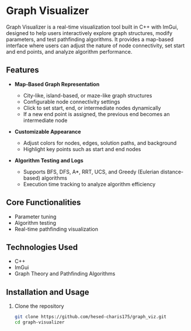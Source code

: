 # Graph Visualizer

Graph Visualizer is a real-time visualization tool built in C++ with ImGui, designed to help users interactively explore graph structures, modify parameters, and test pathfinding algorithms. It provides a map-based interface where users can adjust the nature of node connectivity, set start and end points, and analyze algorithm performance.

## Features
- **Map-Based Graph Representation**  
  - City-like, island-based, or maze-like graph structures  
  - Configurable node connectivity settings  
  - Click to set start, end, or intermediate nodes dynamically  
  - If a new end point is assigned, the previous end becomes an intermediate node  

- **Customizable Appearance**  
  - Adjust colors for nodes, edges, solution paths, and background  
  - Highlight key points such as start and end nodes  

- **Algorithm Testing and Logs**  
  - Supports BFS, DFS, A*, RRT, UCS, and Greedy (Eulerian distance-based) algorithms  
  - Execution time tracking to analyze algorithm efficiency  

## Core Functionalities
- Parameter tuning  
- Algorithm testing  
- Real-time pathfinding visualization  

## Technologies Used
- C++  
- ImGui  
- Graph Theory and Pathfinding Algorithms  

## Installation and Usage
1. Clone the repository  
   ```sh
   git clone https://github.com/hesed-charis175/graph_viz.git
   cd graph-visualizer
